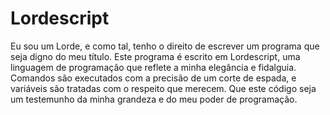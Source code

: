 # Lordescript

Eu sou um Lorde, e como tal, tenho o direito de escrever um programa que seja digno
do meu título. Este programa é escrito em Lordescript, uma linguagem de programação
que reflete a minha elegância e fidalguia. Comandos são executados com a precisão de
um corte de espada, e variáveis são tratadas com o respeito que merecem. Que este
código seja um testemunho da minha grandeza e do meu poder de programação.
